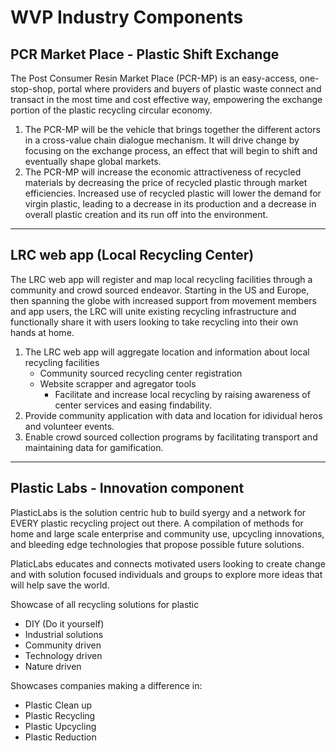 # WVP Industry Components 

## PCR Market Place - Plastic Shift Exchange 
The Post Consumer Resin Market Place (PCR-MP) is an easy-access, one-stop-shop, portal where providers and buyers of plastic waste connect and transact in the most time and cost effective way, empowering the exchange portion of the plastic recycling circular economy.  

1.  The PCR-MP will be the vehicle that brings together the different actors in a cross-value chain dialogue mechanism. It will drive change by focusing on the exchange process, an effect that will begin to shift and eventually shape global markets. 
2.  The PCR-MP will increase the economic attractiveness of recycled materials by decreasing the price of recycled plastic through market efficiencies. Increased use of recycled plastic will lower the demand for virgin plastic, leading to a decrease in its production and a decrease in overall plastic creation and its run off into the environment. 

---

## LRC web app (Local Recycling Center)
The LRC web app will register and map local recycling facilities through a community and crowd sourced endeavor. Starting in the US and Europe, then spanning the globe with increased support from movement members and app users, the LRC will unite existing recycling infrastructure and functionally share it with users looking to take recycling into their own hands at home. 

1. The LRC web app will aggregate location and information about local recycling facilities
    * Community sourced recycling center registration
    * Website scrapper and agregator tools 
        * Facilitate and increase local recycling  by raising awareness of center services and easing findability.
2.  Provide community application with data and location for idividual heros and volunteer events.
3. Enable crowd sourced collection programs by facilitating transport and maintaining data for gamification. 

--- 

## Plastic Labs - Innovation component  

PlasticLabs is the solution centric hub to build syergy and a network for EVERY plastic recycling project out there.  A compilation of methods for home and large scale enterprise and community use, upcycling innovations, and bleeding edge technologies that propose possible future solutions. 

PlaticLabs educates and connects motivated users looking to create change and with solution focused individuals and groups to explore more ideas that will help save the world. 

Showcase of all recycling solutions for plastic

* DIY (Do it yourself)
* Industrial solutions
* Community driven
* Technology driven
* Nature driven 

Showcases companies making a difference in:

* Plastic Clean up
* Plastic Recycling
* Plastic Upcycling
* Plastic Reduction 


